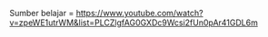 Sumber belajar = https://www.youtube.com/watch?v=zpeWE1utrWM&list=PLCZlgfAG0GXDc9Wcsi2fUn0pAr41GDL6m
